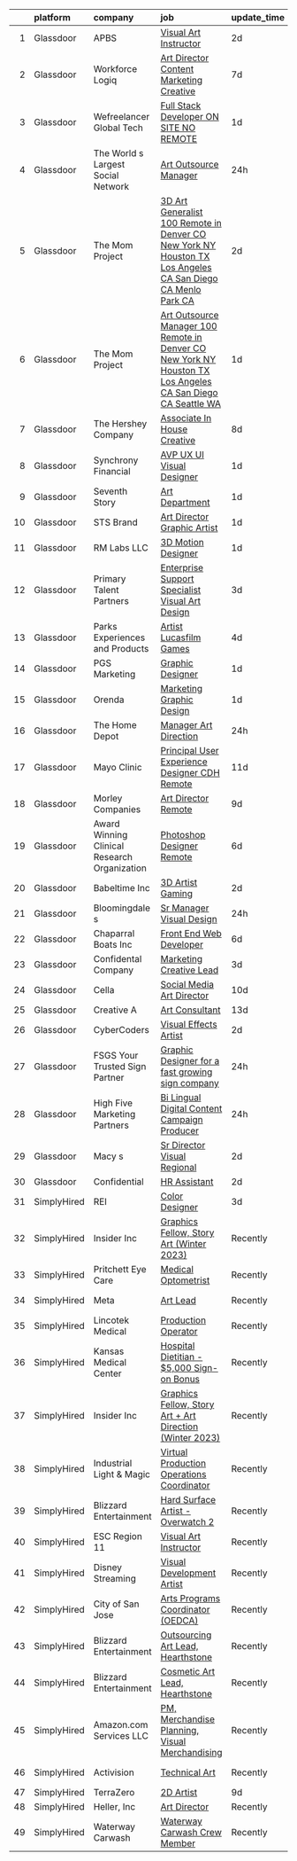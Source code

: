 

|    | platform    | company                                      | job                                                                                                                                                                                                                                                                                                                                                                                                                                                                                                                                                                                                                                                                                                                                                                                                                                                                                                                                                                                                                                                                                                                                                                                                                                                                                                                                                                                                                                                                                                                                          | update_time   | location             |
|---:|:------------|:---------------------------------------------|:---------------------------------------------------------------------------------------------------------------------------------------------------------------------------------------------------------------------------------------------------------------------------------------------------------------------------------------------------------------------------------------------------------------------------------------------------------------------------------------------------------------------------------------------------------------------------------------------------------------------------------------------------------------------------------------------------------------------------------------------------------------------------------------------------------------------------------------------------------------------------------------------------------------------------------------------------------------------------------------------------------------------------------------------------------------------------------------------------------------------------------------------------------------------------------------------------------------------------------------------------------------------------------------------------------------------------------------------------------------------------------------------------------------------------------------------------------------------------------------------------------------------------------------------|:--------------|:---------------------|
|  1 | Glassdoor   | APBS                                         | [Visual Art Instructor](https://www.glassdoor.com/partner/jobListing.htm?pos=110&ao=1110586&s=58&guid=000001836934b75fa263909b8acd86fd&src=GD_JOB_AD&t=SR&vt=w&ea=1&cs=1_66799294&cb=1663917406458&jobListingId=1008151479516&cpc=C63BD00756FD6F58&jrtk=3-0-1gdkj9ds4jm7j801-1gdkj9dspj4je800-e1a40df9f7c61549--6NYlbfkN0DWtRa9NJfjQIs4MWRRqD4F41esfMsK79cV24t80VXfzRkbbbFADk-59yK1eBCwK_nXh4gWVftq5CtKPxmJhia-pAKwT9oEp4T0_oprvBLFQSFwLbVTZBLPdlUPjIFFtEnnPA4uMJV4yUU5bCFZ6VZsSOjq7jNT3p_u4JYxPIDQ4WsegRJD8eI6fWuAQeVXaRIfJXzwA6zhYRHU4S-ePNJZ0TzPl-eX3fnxlMzPhq4WSTYDxT9FuMt3ocJyFeg71niq4v6PWBFzheTsN19A9UjN8kHDX-oCfPRi728u871R90ee-tQdQtnTd00q-vS1PWsPkKQDTv8dlkoBlU8Nwjo-RFvRnEjhPz0mDL44DnEauJshE0PtN336DHGQVYbdS2lXbA6H3ZodMUa-EmlngIV-vlb71cCeFuI_MJo3n3z9WE_MuHVysH2HaUTtTgIqkXzvb9ybknNEa3nKhHk1bd5xRpBeCMuQbTDJgiMQdkwtJOp1yfiw_5Q2X-WrKrVhTMcNS-6-bfsuSA%3D%3D)                                                                                                                                                                                                                                                                                                                                                                                                                                                                                                                                                                                                                                                                 | 2d            | Orlando, FL          |
|  2 | Glassdoor   | Workforce Logiq                              | [Art Director  Content Marketing Creative](https://www.glassdoor.com/partner/jobListing.htm?pos=125&ao=1110586&s=58&guid=000001836934b75fa263909b8acd86fd&src=GD_JOB_AD&t=SR&vt=w&cs=1_066940a9&cb=1663917406460&jobListingId=1008141677656&cpc=3BA4CE39D5B5DEF5&jrtk=3-0-1gdkj9ds4jm7j801-1gdkj9dspj4je800-42c8029a2b2a17f3--6NYlbfkN0BhgsxSwl5lo7QzTbtXQkwPrIx61OQPxpk1VFOKOTLj9cEu6ZwTgNE0TNWZoeC26IZp_G576j8gDM-Y1WjGWD7gY-7M1G-1gqL_ZLuc9vYO7cRj34LlZKqRFB_8K_gA1JCu2IGyT_rmAQGCfsbW7sCKWQ9Y9Se15n3wFOo4SCMT00zTbr93PjSdCyHnjY-TklPXODT30T4iitWihb8Lb0EM5uBAdHvr_s4oZoGEWuHKHGhXyWkNE-lQajucTHvxNgg5IICtiFZql051uMcB3Xm-2ZAgFgBE7ih61qS_5Wi8MqKKek1UjMZbfJTKfRlTsQCaBwGde4DwPPo3mhSHD1dAkiqm1xL3E8__g1P_p80kXnbZvCj5UzdqgRWuKcRuq28n8e_yirI3Glwk_S3QGJmPtH1F13TJfvaHY3yRbxyayFs2TW5ioDG3_OXdpr6n13z0YzQ6Dpae2EBTYOxE_DnIMBm13uo8sauJPQIcVOwlscd8aa09wja0tK2pS318YlT8K3EM8sqLLd5IzR5aN-s_r8lC473tUQrYp3CJ6Y3XizhgCVmdInwKcfwjbbBAA_Ot724S68Uwxw_9sByhDbsEmnduXaG6WgGWCoGj8WntkxnnVLVzHZiAOss_T4RxxvP0H0X-ZVsiGtOETsQPqF9euGmA-9nwdfsyia6RBOyMRImnE5u_CmcteOWBHbAe4G4-mQu7VJHJD2YQhHH9_CeG73bk98A71FlTEluA9Y0gyJx1sDb56e44xEPNkmVnvGI%3D)                                                                                                                                                                                                                                                                                                                                                                                                 | 7d            | Newark, NJ           |
|  3 | Glassdoor   | Wefreelancer Global Tech                     | [Full Stack Developer  ON SITE NO REMOTE ](https://www.glassdoor.com/partner/jobListing.htm?pos=105&ao=1110586&s=58&guid=000001836934b75fa263909b8acd86fd&src=GD_JOB_AD&t=SR&vt=w&ea=1&cs=1_8369cf28&cb=1663917406457&jobListingId=1008155030328&cpc=8AC01DCC8FF2DC38&jrtk=3-0-1gdkj9ds4jm7j801-1gdkj9dspj4je800-d3030de60ff0aa44--6NYlbfkN0DsBOlmEAMqZtav1V1WKZO3RUElpafjggtWvxyDQ3xFSnW2ELFgJeLX58rAMurI8d6GDhUvQzDvPMCvYTeVGuJn7KyhMOn2BHfcF1njr_fv4NhECJJ7LcIEHGSfhujnxiN3RYr-N1GvmUyehSVKFGWr6Jt2RfXnXkmIrfaPxagvgdEkmy27lUJsZRFWE6aHd4fk35gR81P3YTEOha2kw2aYzkYXXcT2VOo0D3PHZ4UWSZ75SDy2XsWghNnV5KrB4iR5RBxei5UuxA42wbPLRT9bztaW5EE88PPu9mxzadn43en0ISMyPwiXz0uu656jIZM-ThAW1wMjyRnoN73g4OenGAyvzDPjtwkH9CxNFjB5_1O3DGeolRymu_xWLVtX4D-0_ee0WZtua_32toygOHNYpRWoR_PHYeZw2CsxZFGE-SXlZpheSCjWNNyylqa4gT4SYgH2cXYRs4S5Q0kjNYxnMdTQD7m1SAyxXm2eSJNOaoIQNQnaU0TOQsxmYxco7Um_J4S3pX5sYzMn7kvDX0_l)                                                                                                                                                                                                                                                                                                                                                                                                                                                                                                                                                                                                                                          | 1d            | Boca Raton, FL       |
|  4 | Glassdoor   | The World s Largest Social Network           | [Art Outsource Manager](https://www.glassdoor.com/partner/jobListing.htm?pos=116&ao=1110586&s=58&guid=000001836934b75fa263909b8acd86fd&src=GD_JOB_AD&t=SR&vt=w&ea=1&cs=1_6ad2c302&cb=1663917406459&jobListingId=1008157140313&cpc=217C45A42544DB93&jrtk=3-0-1gdkj9ds4jm7j801-1gdkj9dspj4je800-24c69bc4910b08a3--6NYlbfkN0DSgjPPcnEdvoK3uuxfISLALE6pB1FR7YSHOr_tSg5_QGIhoz_2VqUepdcKLBLI_zQiFb7Mv6_CEdr3ETSXp9qef6GrwNcaiYvkna-7J_lQsWhWeVL-mbJbsq3XKgo2cxA5punjQZ0EWRG19q5lMLsJl_BgpZ6u0uFSpgyEo3lR_LvMmNJQ1UnVULKjA2RJUNTiW1I_f-5qovf5WInz6yWdPmh3t_GjjkpemcfAYBlo_i7mSVzX--8zP2w0AISIKdDzpMEzWIaH3WE23QLu9lOAN71DFs6gMWRqUfvpRJ9rWFKGG0NdpY-gGS3bKyqxeBnPzJ6ygHDAgw6i7nX6jdjclw7kdCq6EnjyZEgOvKWWq_Gw3N3Qpbl83QXTS3Na4Sg4wlhc8BQ5Qr7dmYe2K0wUJ2RmKSAAa0t44f_-4hEt5yxuQC7epGrJm6nvGOXKuHdVIRVfu4nCop1jw1cTCR_4uGLvhgCR0QKy-_MyptPXE46-WLU5FHZWLgR9-yq7OxkGBPiBEDM2HRZp94tNXHp5Hi0wcWodO-Pcbiq43sWpmVZWfl4zbAZyNh__fpq-v95UlyAYHlhNT7-go_9klwvKuZL_2J9qGoLFCM8rSVk05g%3D%3D)                                                                                                                                                                                                                                                                                                                                                                                                                                                                                                                                                                 | 24h           | Houston, TX          |
|  5 | Glassdoor   | The Mom Project                              | [3D Art Generalist  100  Remote in Denver  CO  New York  NY  Houston  TX  Los Angeles  CA  San Diego  CA  Menlo Park  CA ](https://www.glassdoor.com/partner/jobListing.htm?pos=111&ao=1110586&s=58&guid=000001836934b75fa263909b8acd86fd&src=GD_JOB_AD&t=SR&vt=w&cs=1_32871704&cb=1663917406457&jobListingId=1008152309949&cpc=280AB1FAEDD8D536&jrtk=3-0-1gdkj9ds4jm7j801-1gdkj9dspj4je800-0579ec0f1a7b702f--6NYlbfkN0BDp_epf89aHDQhKpPegNJQ_ldQpEFZQsM9OcONMGxWx6pU56EKHF58QjVdAUvn2gXJNsPuxq69RmC4sgWs97VhkMUOKIgwp9peWjmCISOJDhgFfUVD0qRl4fC1tbKj1B1NTHgfEOnr99GuMDKnN3GiV6woUB56D3zeuzqUy8GUbgPNPZ0X-9gCfc4GvIfF82JmqBO7NzOTbTregnURWffXT09qifIfvbaiySX1goE-n30-Tk19z-bZDartW_isSgD6WfT2dV6_0QzeaNWSoHDKWJlrW_OnpXQi8Kn76p-LbjlNhVolEL7FZd1BoMMYAhQnWnRQdKjvC76DcukrXca1r-s9IvKzWH9WyIODOljiwZrdupPeBWj4TLXsp3id4ONppS0zTWyhJoJg9Qqs1y5dcJFsl57pQjxzTIRB_Ipud-gXXC_QDzbzSCL2DRwp9jC73KPL9ro5mQo9UCYnrM8ZAPfhIMJZYjZEeQmYf4kD5LCxAEBh5j0yf66-MqItOw6eKd2dDp9ZvtnIKpSDpfzG5PSbZ62MuKDIY1g3t8h03jzx-R5S9dj6eRBmh3PpslLNxE5YzexmThnDXhk5-Ect)                                                                                                                                                                                                                                                                                                                                                                                                                                                                                               | 2d            | Denver, CO           |
|  6 | Glassdoor   | The Mom Project                              | [Art Outsource Manager  100  Remote in Denver  CO  New York  NY  Houston  TX  Los Angeles  CA  San Diego  CA  Seattle  WA ](https://www.glassdoor.com/partner/jobListing.htm?pos=114&ao=1110586&s=58&guid=000001836934b75fa263909b8acd86fd&src=GD_JOB_AD&t=SR&vt=w&cs=1_97bd3e0d&cb=1663917406458&jobListingId=1008154759964&cpc=E773D000C9BC26FA&jrtk=3-0-1gdkj9ds4jm7j801-1gdkj9dspj4je800-16595ed0e761aef8--6NYlbfkN0BDp_epf89aHDQhKpPegNJQ_ldQpEFZQsM9OcONMGxWx6pU56EKHF58QjVdAUvn2gWaJVqLoqMAP0IWKDEPm_8eSKsufUkz9w7r9yZbWzzaWHvXFh_Ad63dIsuIuwnwwAr7WLMWX7lQQUZ557drYYfzalO6PClDX1G_a-_bDFVadGDH9VQHofbZWX5QkOI3R8d_BBIxP4_Oq7am_OAsN7nRIrSFTKCb84S9vxORdDHzzXrsfmGVknJoG6EYQ38rEJVYCUYP7HbF3L3Ubj7jUGt35I9VduLk93utakWupXNiXuVVFmGeocozIyP_bDCpxrZDO76Bz3qiLXlhhGXrU6vEY-QQnAiv9Pjjz2rWx7KfMAxuB90FVc1bgKuaA4fPfcPEPob2qToPVDujZiTzlVCHXesdHq9unhMuRyhs1O4S9FW4iViOoflwc3dlZTJxALefw3bv_R3iuK8azdQtEEkYMnbuKbrKR099rbQpMk7OcfLTgfj4vt69JlevKR5xshZcJgatcXSdrRCurdHdTaPQRFitprOVoXtYQ0NKo7bjhNQrlDAFfox7nkQGbUUnmv-2XUIPdVYx0M7XY-hYh5PN)                                                                                                                                                                                                                                                                                                                                                                                                                                                                                              | 1d            | Los Angeles, CA      |
|  7 | Glassdoor   | The Hershey Company                          | [Associate In House Creative](https://www.glassdoor.com/partner/jobListing.htm?pos=128&ao=1110586&s=58&guid=000001836934b75fa263909b8acd86fd&src=GD_JOB_AD&t=SR&vt=w&cs=1_5e2f5828&cb=1663917406460&jobListingId=1008139928894&cpc=C4A69CCDBB3B9599&jrtk=3-0-1gdkj9ds4jm7j801-1gdkj9dspj4je800-2c8bdd32a6faad57--6NYlbfkN0AYKk5ogfyAj9C7P9Fu-6I-xlYp-H0UIXVzX6_qYW0lqRWwRky-ThPRin15Cj2zrUve78MPtEbtN--Mcc6KA9ZJWEIWUjER5eTbmNASOgpGRTBuC3B9eG6Y7TNqOD9fPOGyZsdvSFHiDtoEO7atExs4_pqGMFd2zNsKXXS3m3LU9Z2oVcAYLXkGav2Jmul8OyEXuZeZG9kT36Q1kyAN6negPk7BsckTnlkUJSwlj1cFUdmkRaT2_DUpLaoEx6637LM64wum5uyW3-6WPQKuP5Oyw7Vg8pDS3yGfK5bzJttyYAWmLBQIPixWGBdFusdNiaYZgB9CTs1_i0ZhP0PkfA2Q1SeewRXmL7oyXpvGPAmghxVwXO4FtphO9U03B_6clstuiC1vuVG21NmCR-DXFJsL5rjcKoKPEwK1sDW9AWakZ5n_gGLB90NQOZHo4HO9IExMSz0w69oONOFdsS_OOoNr4a5opnpDS6FQIhY9mVzSX79xlFDn44jU0R8dYIOOSqIRsaQSRKLwEXfzE4pYtwZbkDFV856UIahxdpc7gcNFHA%3D%3D)                                                                                                                                                                                                                                                                                                                                                                                                                                                                                                                                                                                                                                | 8d            | Hershey, PA          |
|  8 | Glassdoor   | Synchrony Financial                          | [AVP  UX UI Visual Designer](https://www.glassdoor.com/partner/jobListing.htm?pos=119&ao=1110586&s=58&guid=000001836934b75fa263909b8acd86fd&src=GD_JOB_AD&t=SR&vt=w&cs=1_40aeb23a&cb=1663917406459&jobListingId=1008154556829&cpc=F4EED0218A761C36&jrtk=3-0-1gdkj9ds4jm7j801-1gdkj9dspj4je800-a113a2a8daa70c80--6NYlbfkN0CZG6bN9ZaS7H2eqWBwsQ2GS98cHcHTG0eJFlxnPWv_gbC1YhT2Bdz-wIYtMSIxJXIz_8mZxyPSFzzn_lhj29cVh0H6Ecc3BgAlZ5rMTJvgcP5JUQGPcUKQfHBNbahXLRQcyZj-Y3i_LM2l1X1apFuMIv4WCMnjik68orFbRgwoUZgSkexTp5bRen2WfePTtTIaF06Pa0CgKTQpAmp1LFXhJKkC_K4Bb4rgFRXREZDCyBjl7Z2QXh_IQJvQf836E7bIySy5qOPwD4JTGYPaq67Qly35Eoa-EmmBf-EOHo75wo-n5Faz9ftsqY81hM_8skbyBPyqXqrMhhA8WMi75R9x41ziZWTETlbwa7t7BTb6qOUAoIdpqm-mPa-lMDP0X30UahBnA5K3uq-kH_zfE7zycQhOREImPuhuM2Wv4L_t8yY-TnaDMxI-fX9jwwVO3VnkV6WiAuzYlxR87EtDOeb3OEN26fo8--OsWIY5mB0bbtNUIe2g3HkpnNoy5DMILHU-01ACp-kdotZaMV6O5_HTRVk2OxNYvptJcnrdmLUmoCQzCJD2UTjUQAdN9zCQnqUMNoMDkJfY-NfAjD5axAj01eWjZItJm5xfuyCHUhHInh_H4sg5bxqF7frZ0nzAjOAHJpUzhJ2BLkSTSZ2bkeIhXnZwH9cZxPZf4wQbd_aozlrjiC-4nYELJLxMe1jAS-zfGaTK0MQQJ4UVDXX0aDL_3DDTbv8LLvmU9FB6R5KxgD6624DORXwzFbuyn78TBx7C_greHdYc5OCZB1gQYChX6P3nZKkgJyZH1SXCbcwQ3CpQYaGeahGq6JayhIT8ehZrN75s0EhtFMVDfbIEu7xSRX682PyyXOFuCNnGRMi7uJNuYPhzexgGl5t15cwoIvpJKgQ8rh84IRHoYI8ctngkGFFQCbqyFbS3Elw0Nfa5AYNIpcDwfgotgBgx8DZtkLLrZl3pbdZzXmv8fJXZSFM18ppTIx4k2n3AxSEmoTLBjRbYoGZp6PiolehiN-cIVFcSQ_-qDBHWThz3LJ_Ak_hJS8tRcqhO7yDIbjQrrR1hrck_nMyaOPPL8orgmvenWKxvIfdZIvd1PYk_lPgFOBGSYo8JUjbGRvhAMJ2On5T9DAcc4j-BTPThpXtSb02B6Xd1HnaXalFRVw%3D%3D) | 1d            | Alpharetta, GA       |
|  9 | Glassdoor   | Seventh Story                                | [Art Department](https://www.glassdoor.com/partner/jobListing.htm?pos=112&ao=1110586&s=58&guid=000001836934b75fa263909b8acd86fd&src=GD_JOB_AD&t=SR&vt=w&ea=1&cs=1_1451297c&cb=1663917406458&jobListingId=1008154271850&cpc=444700D72F2ECBCE&jrtk=3-0-1gdkj9ds4jm7j801-1gdkj9dspj4je800-20a87c36b95f6878--6NYlbfkN0BTy4Vq3kUv-8E8fBOrhZt-7WJQYqv7u2ur6JnxlE7nq_aQtV-qQ9P-NdkrT1AC9L0CCnNf6vIRIeTpxONhfiIRDjq4uiE_KvKLA8lH6dW0VuX9V-xPbB6wy0d8N9jp0-62ih61xGTQSsvtvkEijPzI938H0T1YQHjbhPRokH79a42ZsihgnS0Nyfg5eVCyPc9cFdyYx--R4PWZvzwLD1uOxZVDoQ23pYWLBq-J9CTWvEhtfhTSVxqzNMWNECkGiZeT_I-KFvU1YFSTKnPZExxh4ci1L1ZBnG2HMFXyMYXVKNSDdqfN6dEqiXQLkAIgJ0FH8oCkrJptPrp94m2_CYfaGFpPpqNG99b0slm2wsB_-lyVpE4e2j-vPv0no596r8sO_doyuQV1Im0xQbulaa-9ZGd94jEhTaO6ov7HS4BZBPWpF4eqeAA0U8DlSYV8ZvYTuTHTy8dPbUUjcDaqu_S9UGVqS409h7act381Q93J29hA8NqLn3bznVILTZsy9LTWV4bQEvgv2Q%3D%3D)                                                                                                                                                                                                                                                                                                                                                                                                                                                                                                                                                                                                                                                                        | 1d            | Franklin, TN         |
| 10 | Glassdoor   | STS Brand                                    | [Art Director Graphic Artist](https://www.glassdoor.com/partner/jobListing.htm?pos=102&ao=1110586&s=58&guid=000001836934b75fa263909b8acd86fd&src=GD_JOB_AD&t=SR&vt=w&ea=1&cs=1_31a3638a&cb=1663917406456&jobListingId=1008153498177&cpc=6945AE2F4B03E059&jrtk=3-0-1gdkj9ds4jm7j801-1gdkj9dspj4je800-be482e91c0342dc0--6NYlbfkN0Bo2KUTt4SEB6hoIqef2rcXatyhVyCZewegu4RoINC0QLJwU6W56r27mgen1FtSvh3LHPatAgcfUGQZgBx3SRSFFVTA21rAlye1K4vQXHynDTQb2kn5o-e2NLVR6fTbVKKN7CnPFiECHSiISbF7uwchle-RCEIvgjV26bT2fVK8yTz9fd6dunuuO5zr6X4_sYqH7g0cP8-2hjfx6F1VxfeSK1IP8YtKlIIbdXqmHHh7hu2oM3WckLubwEcxyfDpTWT9jQ5dC2v24WDoYAaNxA7nkFgOjBAKctqKLu8IbTxVNyb2FBAyiUrZ3riZDM-SxzrG4vdhVcLg4xv9Ye1mqEXfy--pOvPht0XcvoUnbXuiirKDnAT8inIRcLS7NjSP9c6JsKJyRAtjUl_Ko0yYw5MH4BNfHc9Lq7_7cynM4V8cN291kWKPAcwq2nqXgo4sTyR-wCKgyia5OuPE7QnhtO8dZ6sil3FoL6rfE-uSM3l9ZVcG30vFkkmB2p0Tdk53WBIp7saCO7eN2Q%3D%3D)                                                                                                                                                                                                                                                                                                                                                                                                                                                                                                                                                                                                                                                           | 1d            | Houston, TX          |
| 11 | Glassdoor   | RM Labs LLC                                  | [3D Motion Designer](https://www.glassdoor.com/partner/jobListing.htm?pos=104&ao=1110586&s=58&guid=000001836934b75fa263909b8acd86fd&src=GD_JOB_AD&t=SR&vt=w&ea=1&cs=1_2be382a5&cb=1663917406456&jobListingId=1008153792721&cpc=83630893E902B957&jrtk=3-0-1gdkj9ds4jm7j801-1gdkj9dspj4je800-982acaacab289abd--6NYlbfkN0DAwgduWqBP7ymGN-lTADpinz2i-23XbRAyg5ywqS-MDYgqLdDcrWlkARbyG98sttjz1nluBIrZSfFlfgk_vLjXJyLm3eoqQOavkXNYzbdE3-ZQzSgMgGT0BCxxHOVnMPOLiT6kaUBi15lig05eE1CwSaS30BEqkKJveSGJSQZcQNvuNMMsdpvO7uWAirEfuO7OEePy9JRjL0TuvI9Nbo8siaKD31sH46PvceCJFx-p1iH7e32LrCShYdHaJflHiMjj6r4obQqogKwfRWl1Uo_qL-_WMpaJ8dBu-0HidjuXF9FtoYl86XSRIOM2yPQOL2aUDVuN1CGi0R7B2VUEn4zXU45dcZpfdXy9n-oJWDuFcIYvPqoIuVT9Bfl_1i1EKzfiohsC95IuO6DCr4Pfk3jnyZykcREwhTTVjiuUYW7UKlaa41uuwSnQVcpL5ZLmRqLnFGSAHZO-C4LhauADevLYIslUOCVhE2Dry9GiBiE2UXeL1F6kw8_tSPdAg-itBBphY1msUPnNXrSdz3fHPdq3)                                                                                                                                                                                                                                                                                                                                                                                                                                                                                                                                                                                                                                                                | 1d            | New York, NY         |
| 12 | Glassdoor   | Primary Talent Partners                      | [Enterprise Support Specialist  Visual Art Design ](https://www.glassdoor.com/partner/jobListing.htm?pos=129&ao=1110586&s=58&guid=000001836934b75fa263909b8acd86fd&src=GD_JOB_AD&t=SR&vt=w&ea=1&cs=1_3e132b07&cb=1663917406461&jobListingId=1008148610173&cpc=C4A69CCDBB3B9599&jrtk=3-0-1gdkj9ds4jm7j801-1gdkj9dspj4je800-7ce9d8c8a65ea35d--6NYlbfkN0DOCvLQenlXS7fh3AEEtPwhntZQnPW7UfiJ0vyM-Z38ZvlXuLrJoooXjb0sibVtq1sw8PrsPhaRf9GApD4dozsj7hK5riqeGAapJOluBdcKETJVhE9sRWLuW1l6H5NE8BRF1fW08k8Ukx7mj4C26hsdja4FQ8RQiNzsuFUitrLLNNXVokbb_jWW1tDW1KegZnkSYDuWnyzqq02-VusivZjaYAwp-xgPw5B4N2Mqe2un9UNzYmnD8n81jlvfvWt8KST7bOFpSwJas0bqLin2DB2zcjQtOqKuudR-pDZkpZHn3LNH50KBEJSoaLQ0-UbpnQW_1pgRsqqygb6xXFUKp01G6nCUh1ylz9CYGkw8IOLvc_RT4_ph27G4JIDepCKIjhAV2z1rqOS5GLYCxXXvHmDvtDeup55lrZi2aaZ9DPxiyhUBY1oMijpHNxKplbIcDtbrISuuXNJ-GWYWpCAc-bvPNfjYHPWTfvNktXZTna12B-BNJf9G0bpU-KkXSGLB5qRwxfGXCujcbAE41vVWM24iOOb4wmvWJlExoKljaaRGByyvIKhzSPTO)                                                                                                                                                                                                                                                                                                                                                                                                                                                                                                                                                                                                 | 3d            | Philadelphia, PA     |
| 13 | Glassdoor   | Parks  Experiences and Products              | [Artist   Lucasfilm Games](https://www.glassdoor.com/partner/jobListing.htm?pos=117&ao=1110586&s=58&guid=000001836934b75fa263909b8acd86fd&src=GD_JOB_AD&t=SR&vt=w&cs=1_7fa9b147&cb=1663917406459&jobListingId=1008147927258&cpc=3DB599BF2F4828F0&jrtk=3-0-1gdkj9ds4jm7j801-1gdkj9dspj4je800-6980cc015542f735--6NYlbfkN0DAFTyt7pbDCC2JPO79CSdi1dIb81yjczP5qsKcZIxgiYm3-7g-689UDqHItQTwke8ZniEWZjHTT0L0cPGFNWVON5-Zb2Jla7aObI-1pT4tIClTFyQhDkHNWyZs4yuscMzfFIieIYjYvAku58WaDhFpvjeQyiRaTsa1Nenpn3Y1PRLLK8Pr2snjOLWAOOWlQf2nRkbUJ7ZXlgS17RzrxHHC-ry_dQUqRNX-5fYtGWd_mVQGE71fTrY63_2Td8YwkT4YPOpTN9Y_EesreTwhiVoUkhcKxyNUxB1kMoZ4jl73cstLPpjFFy8AvZMK0PbBB7xBw8vvbPCBjtfKnkS6yl2bkRwZSJgB0mTZu8_O00ZeR0yuKIeODEgeOpx9NpWkx-ekfor1UGZb-Cb3yPCKe0F5ethUHUWKN5EP5OewprwpqMTCYtY129QvQ8Ob3K7DS5U%3D)                                                                                                                                                                                                                                                                                                                                                                                                                                                                                                                                                                                                                                                                                                                                                 | 4d            | San Francisco, CA    |
| 14 | Glassdoor   | PGS Marketing                                | [Graphic Designer](https://www.glassdoor.com/partner/jobListing.htm?pos=113&ao=1110586&s=58&guid=000001836934b75fa263909b8acd86fd&src=GD_JOB_AD&t=SR&vt=w&ea=1&cs=1_89fa626e&cb=1663917406458&jobListingId=1008153340978&cpc=A65DF3A704A48F9B&jrtk=3-0-1gdkj9ds4jm7j801-1gdkj9dspj4je800-658846f38987403a--6NYlbfkN0DOqKmcrC6nnK17JYOu2Ajfb01CEpFVLT3Enm1CNd-NNNBu9UXh1M3IBj7E7Th6zlge2ob0N2lcrE_OOvSVmKDRAgk5imCRLjaA75_E-VqDjGuRg6cfiyUbeuwGYvFsB7DlPoG5LkbcLDvQ_Xc8W6aoYiFHep9rUOnT_w6acw60r4qBTYaBUY08EQmdHFnEgWvBRZ6Gtu_P1tQ-Jl1VBzJlN0u8BkIGzjQ_SsELAVWs6XWvTid0wdhSnsMcwnNJ7fdBTLsC0SMNLS9QENTjEtTwg3XgKGiOZY3-nBh4SOIwLK03jMOQtbKaP1ubL-T3NFVZC7VglfqJekZ3hxXEYNnvyEJl2uHXrihyiQCVG2dSiJl3HeoQwqpWGPZZO-jznBlMCNHmvKGElb3uqV4c_I-nd_8f0kqx1ZLws_S70vdNFFnS1-AuZ_cKZgf2YdK8DeskLKTU5sJTiZtMhMEaxxktVKmRjr75NKQw2pvLAX20UsqwG0B2fQ7qN8TQzOcD5P6XyPt6Dl2plA%3D%3D)                                                                                                                                                                                                                                                                                                                                                                                                                                                                                                                                                                                                                                                                      | 1d            | Remote               |
| 15 | Glassdoor   | Orenda                                       | [Marketing Graphic Design](https://www.glassdoor.com/partner/jobListing.htm?pos=126&ao=1110586&s=58&guid=000001836934b75fa263909b8acd86fd&src=GD_JOB_AD&t=SR&vt=w&ea=1&cs=1_1d1e88b7&cb=1663917406461&jobListingId=1008153394688&cpc=8795CF9063CD573D&jrtk=3-0-1gdkj9ds4jm7j801-1gdkj9dspj4je800-76707b6d85a96d0b--6NYlbfkN0CjNmOgw2V4EGmGVenbLdreG3IzNcVIZPzXTyvCcrCVTSPmBTpAbUC58fPzOw4JBcHWL16oGozR51EVgCZTJUBfSh7Axnc9nG6ORw-nwPxOZqMUdrnthvn8f8F2wuKMDdUuO-gPiQljrOURxpZzpw_FWwb4Xz1ojikrh3m2o8_VdM5gleBFA87phMvl5eAo3sxLszI637a2ZcVr4ql69csiC-YOCIMsQYRILb1sP9OU1UDoJRnkOJhbF5iU6AtuZlkLIKe5EAMoGqJtTETw3beb_Rnd7Muv4ezGUrp5AaPb8s8QP61KiSU6sfZ4UXGpHRdrXWbj9zm1dWD-pKX4hnGptMalXmpWNxG5xyXdO1eyfthzDooj0rYs71PdgAOvlZenSwfwXMkohWm7qLaFEjW9V71e-6APlrJXoq8QmVi3xFKvp3G0n7jPMTGW-8IfhVckHhcOInC71DTTJ7B8UEeurvDiECaZTI-3JKzXV_MXDaQ75-CmHbWdxz0XG52tnNU%3D)                                                                                                                                                                                                                                                                                                                                                                                                                                                                                                                                                                                                                                                                            | 1d            | Philadelphia, PA     |
| 16 | Glassdoor   | The Home Depot                               | [Manager  Art Direction](https://www.glassdoor.com/partner/jobListing.htm?pos=123&ao=1110586&s=58&guid=000001836934b75fa263909b8acd86fd&src=GD_JOB_AD&t=SR&vt=w&cs=1_555bbb75&cb=1663917406460&jobListingId=1008157361649&cpc=451933188B21919D&jrtk=3-0-1gdkj9ds4jm7j801-1gdkj9dspj4je800-328294764b4e41f6--6NYlbfkN0BAuTfAu5ThYozS55O8p5sS5gWZMb8bifg5H3ftdCgDuCbr1mMDthzPCyYMGwEb28h2b9Fz9THDNtFgcMfSKaGTmOl_Zuj_5rBhYoaScVhNLxdVjvCEFy7XIldZihGOzgI2vC66JeYG_eH0obWP5sfLqis1OTb-tl9pX4h5JF1eoX9gPUi5wc1HZWdM0oBsmwq4jAE0cTa3MN22c7_Q_0cmGPnJVR4XDroHsdC8M15mziK9SI-JKyY9QyYNqvaS0MdGmvPcsZQBLbCB6cG0z1g8y8AFImqFZb_Ufibhefng8tZ9x_W-4NCX5iq6d55bcggB5DM08eGaVxIRBujoPoQcaZ0T1JodI4jNIv4L-vZV9r6AZslV8QIynzK54IA6qVC3Ixha2s7q8-QknjcRhGCCvLBvW0g_CJi27NltkRkLfBBxGZloCxjbq4ljUN1KLKZG9pot7V26lHAasDdJxxLX)                                                                                                                                                                                                                                                                                                                                                                                                                                                                                                                                                                                                                                                                                                                                 | 24h           | Atlanta, GA          |
| 17 | Glassdoor   | Mayo Clinic                                  | [Principal User Experience Designer   CDH   Remote](https://www.glassdoor.com/partner/jobListing.htm?pos=103&ao=1110586&s=58&guid=000001836934b75fa263909b8acd86fd&src=GD_JOB_AD&t=SR&vt=w&cs=1_6778d98f&cb=1663917406456&jobListingId=1008132423634&cpc=85D4E989D68E6247&jrtk=3-0-1gdkj9ds4jm7j801-1gdkj9dspj4je800-22e263b13a21b426--6NYlbfkN0DAEceP-M7Shj5_gfKRzkCBllP1lnjH5WM5gyIsLK1tG5I7LeeaiVBc2NmkugE2pFASxQwGJT_bmyFSzCnNxLMrf-idMHMV4HqrbueQNOotwssm7yAje9Wd4px5XzoBeLn0hGZnojA1sSE0GXF1pmCC-Mv5qowflT-H4X4TRw8_wT5CeFtmhTrL8iqRywuhWvsFDue1b1uoGF55j6hzxqZH53eoVKGMfbqMIsVqGELpGvtO25TM5OdimfLauY-bp7mtAkpTb-DumACl4dky-yiPu2aD2YS-SPdJX6cooZXU1tWNSd-E2vOHe33YfdKOpDJb4mEcWvDUr1zct62Z1AULtbap7Ws643HnDR-xGVsbWSIM26N4kA4HHXevln6E7mnWHy1Wq5gBVq5aYBcOVoBATZrUvrUuVLa__nQZNew_baB7X39BGZnJ03d3HkQK5vKy7Dlhn96pAwLNd_n5MTyI)                                                                                                                                                                                                                                                                                                                                                                                                                                                                                                                                                                                                                                                                                                      | 11d           | Rochester, MN        |
| 18 | Glassdoor   | Morley Companies                             | [Art Director  Remote ](https://www.glassdoor.com/partner/jobListing.htm?pos=118&ao=1110586&s=58&guid=000001836934b75fa263909b8acd86fd&src=GD_JOB_AD&t=SR&vt=w&cs=1_4b2be362&cb=1663917406459&jobListingId=1008137802262&cpc=AC285F3A3ECA6BB0&jrtk=3-0-1gdkj9ds4jm7j801-1gdkj9dspj4je800-6ec3fb97bb7cec4a--6NYlbfkN0DlkhVLciOhxMKg0RQUlkqKrj3osJEH2Jc6bXeaF8ydz6xtalOdtmxZEoFTnMg-uQXdv757YU40MwUUB_Fp23CMt67nr0ipR17dd8Yo4clC-c-8nEoYaBHcj4qz61UBa1Zxni1BeWhZUGANIuwRLhVcHMau0E4LySnSwnM-M9eNhIULNdFFN-uRTLHHG3WOA4TUpxVQzDwaMRbRKWJyMa42DfTW9mMTasU6Ct7u-nmNMDhxWDZxZPgfD22OAdQLCKx_EoYQeMYKPHcqy7ePZgL0i7lpTKGokSuKFsLFTjL9Rji63GYNusNKy9sA4wtn3gdL_zM_rOhZbmo-dsQL0-EM6tOp9tW-4SwtJyhJa6WSXSnSzjEpBxphEtECPlstyy0MxL32cerDrnHUq8PkKXnPF_U1GtMQ2glV6TmmajKOVF7Diq7Eu1xtXLYsd8sd-AnoLeHOOWZJrPZEK8QtnJo8R51nXM6IZTJjUEbOMrYFO8Dmq9b53f7YR9BlppHHz68MePAOs7BamXYIh0ahmulJSpforrbOFAq8JLCvzFPLaY48GNN67rnE6ugseZyiFyLF_ZWlQYcMZ73qE0y47jQxo5yyk2rDiY8XFFn7Cu_iagpnZabE8ZB4sl1zPNMHwyhX_be_d4SWa0Z20Gj-tLDxX97MxT2XwOt62oDduzz4fm8d6nGJqTPq_DZi2nt2ods7nDJGtBV7PoTW9zyWrjfpI7fxHQ4-YjXrQL0w9JSfuv9Z87SwTN9oY7pCUNMP5LnR5QXiPgjp1g%3D%3D)                                                                                                                                                                                                                                                                                                                                                                                                      | 9d            | Georgia              |
| 19 | Glassdoor   | Award Winning Clinical Research Organization | [Photoshop Designer   Remote](https://www.glassdoor.com/partner/jobListing.htm?pos=107&ao=1110586&s=58&guid=000001836934b75fa263909b8acd86fd&src=GD_JOB_AD&t=SR&vt=w&ea=1&cs=1_f0af9d1a&cb=1663917406457&jobListingId=1008144475055&cpc=42BEC95245890617&jrtk=3-0-1gdkj9ds4jm7j801-1gdkj9dspj4je800-408acba2c8c62e7a--6NYlbfkN0AFCFO55fpwWo6oa9JKI3JcI2oWVPcccBj9Y6s5O2226Dvh15T1RmiKUF6Bkk2Tk4Z7BPQqCa54-e064Id8IzH-IWzj5_pJAzwqp1oR83P9plMbnmddAKZul6IIHzOn2_DJQREza9zEew-mX-MVDNw2Oq34c8u_ibHHSjmigu81FZv_cOnB6PCrwTPxMudVulVR2sp1p2h8RreA-PdTdSR6951Sfv94_k-_-LZSgrqJbqYWkUeqrGVlNHpM_rTKIhNP-u6Maf7M5A3LuuHCN8qYpXOLb22BZx03wSDY-hAKa_FHaV7zIdoQVofV3imtfIyDwRYTxYZbBc7-1f8ssShGBfFHE1HbsUrqnh-URSOg7JR1JMTLQM-IMuflUTuNqH6gRTOAtaWDw2DSOaSyOYZunDScwBzFxKLO-lSwY1VBwMxz6KCBB75-XN9tXip2Gz-F-j1ueF8aZTtRefC_xmkuMtfOksB3ySel0TXyIkpJvb90IMxRtVX0jHYKT_jZTLCqb1xaJ6Pjb42KdU-quMFs)                                                                                                                                                                                                                                                                                                                                                                                                                                                                                                                                                                                                                                                       | 6d            | Remote               |
| 20 | Glassdoor   | Babeltime Inc                                | [3D Artist  Gaming ](https://www.glassdoor.com/partner/jobListing.htm?pos=109&ao=1110586&s=58&guid=000001836934b75fa263909b8acd86fd&src=GD_JOB_AD&t=SR&vt=w&ea=1&cs=1_721aecba&cb=1663917406457&jobListingId=1008151598423&cpc=036CEF58F9688075&jrtk=3-0-1gdkj9ds4jm7j801-1gdkj9dspj4je800-277d933c8f135145--6NYlbfkN0D0ZqxdZg2TwcIemQ4yr89eGinLCR7bn2QHXosobzuZIE3pljiWz1lsorZMo9cx9yDK0ji-C79rZhwrlMOCtZNCXz3GuOrFec1fEkcEgw8CEhKqAvxiAiHop46YNRcGoEc0cIF6SYAjlvNWPW2Rf4tMHKgPNlhrH-DPCShUnp3NbzS1cL4fZ0qVBhpQOJgpGtJBmNOZjsgpnY73Ix4SKnNeP9Tbo_LZaxo3_AVeoLpNKvUSKGR_sezwxlHBdVmC-cqFcsmPkimnlAiSvuxyoBtXeTh9AvMd0hsa7_mmljfVbnuyoGuKUhtQ36l7IWaTx0QX1NJw8APNB3Cjt7RvXrjXoS8H11YWYYIXII-HCputE2ZjoJ3qiyY2RzVdykrqxExbj57dQiNPZ-hD8woZPgcSn6DCmPIL_fcTXqwbY27QPnQ3X0DJ74VBndfOMrTi8kJ-KS21Cy8AqW7QL4kQE5dW-KFMJgVIzEuK2u9TSLWWfPQbwm2A-_V_gU7sM3txaBU%3D)                                                                                                                                                                                                                                                                                                                                                                                                                                                                                                                                                                                                                                                                                  | 2d            | Berkeley, CA         |
| 21 | Glassdoor   | Bloomingdale s                               | [Sr  Manager  Visual Design](https://www.glassdoor.com/partner/jobListing.htm?pos=122&ao=1110586&s=58&guid=000001836934b75fa263909b8acd86fd&src=GD_JOB_AD&t=SR&vt=w&cs=1_9ab91b2f&cb=1663917406460&jobListingId=1008156802709&cpc=6FC5BA77C9A4CD78&jrtk=3-0-1gdkj9ds4jm7j801-1gdkj9dspj4je800-2c6596ef4c512939--6NYlbfkN0DjHvLHG-fYDKeElzGabtytFldtxc-EIiSdXvIQjqX9HIzUG8IcG8J2a_wsTv5-_VsKo-pZIAt-2aTERfeG9FBg6JawDxmyYikZJF6SPu9P6q1ZjF2ufbZPoqSC1zCnDqviANdt5BANR_cqUuCkyM4uT2F1cdcaeKaMImQfbdlAKyouhs1ykBQX7D3VhdxOYa44M9YeknT1t4zC4JEc9GRooi5ugRPCFzJzt5mvEhVVECA6Qmv4PUzHoiS4AQrHzGUUS0XMdMA-4VeF9XuGdeHYj_sTeCzhD3T85L1cMNETWWoukj0fj6NDkqtfb9lrF9sGJnN_d4goJWdUUubzBL_DOM4yxQCGIPp5b9WLqrYe0PE5oaqxwwO7P2cdWvYOa9Uy3GZVWuRYsk3vhbMJs_asFBXwcrBLNeNBVtt7ADnid1ezb1kF6HxMPQLAs0jOo3Z5BJv78e4uVcNF2PrEQLQGYeEMK0r-PQ_S86TOxPj8DvO5hrDdfb86_AXTEuYTSpL315swPFAqeqFq0cf0T1kj7YY2XI9tbIGLCBDxkhP8tmeWIvNS03W6RE9dLZVMtFFOseiGasp1XiNhDIC3ieqvNHMTEk9VkPUg2bWIk0Z5uX-PxXL6QRSskcHjprEp7QVj336Wn_JcWS9wX00jrsIX1VqhojsAspcgfdUpZmVBMMbM-0YRQYXb7vB25Osylri4ZiRtr2CqP3mjSS8K1yAbF-cY24JqzRwbDg__C1boyFvtQR4-qKhRWJA5ZqmWVxeBglXOATmgJxGlN2WYQyuXTyPHuyneY3Ldlbix6RJKpE7bkx6nVMY-sqvNTLfPEWIA0Z0YdlgL1Zrt70fBHoZ4jOqr8bzvTKiapgI2fLTV9iD1pwj0-qDmxyMAcZjKEfvZrIQfVtGv0s9e4CTHXz78KR31-dyrpH3IaA2Wroj99QgGOrFuZec-T-OUighxUhRX3zPrFHpNdFu6emuByOHW25YvR-pp9hLn3-tmVgFSYFZV2nbyFfMM2GC-a37ha62sODlI0px8gPFe7C3It3zFY4kpecIs_9M%3D)                                                                                                               | 24h           | Long Island City, NY |
| 22 | Glassdoor   | Chaparral Boats  Inc                         | [Front End Web Developer](https://www.glassdoor.com/partner/jobListing.htm?pos=127&ao=1110586&s=58&guid=000001836934b75fa263909b8acd86fd&src=GD_JOB_AD&t=SR&vt=w&ea=1&cs=1_99907994&cb=1663917406461&jobListingId=1008144655746&cpc=451933188B21919D&jrtk=3-0-1gdkj9ds4jm7j801-1gdkj9dspj4je800-ec647d919cbcf4a4--6NYlbfkN0BCpp8AHIIlOImZpWgyjKyxdswa1yrSsmjdXrJ5FmwxZUaFyk8hUA_kK7AFGHQj2iH-aTWF9AonzwlrDLSjikXYatxXr29iUu28579IbJLIyhKR2yczYMoP1VWWLu92gbwdsKwGm8SRK_JnmXfc2ChI2aiqszXh0n1WIOFetRLbC1dW01iGvt6CoHL315dUH8MAU0cOD6N0ht-IBw_95QZHfneLoyaTzD-NeykhLq_Y4e3MJF_88ngDk5zefMGv4KhPzjc9N7C8ilYrLhtH92riOhytmjjgn_kf3zOcVpsf0ZMeFQ2TRO8rbkmwJJcsjXUhTzw-qZSPlsB2M15kkYKo7SF23neQmkaossweF0QdH88y32WMWsUn4k_mep5yXAlRhNGi0o7YClSNLxdflenYdhFIwU1abD3lk1XQGm68eVe6CKYQ81nWxF3f6nWx4d4qDfIsJVIalaNKqNvZDvOkCk3AB45KGTywlw897haCYE4C0ZCiNmpQnRJLUV6qInbiqj6leACIwA%3D%3D)                                                                                                                                                                                                                                                                                                                                                                                                                                                                                                                                                                                                                                                               | 6d            | Nashville, GA        |
| 23 | Glassdoor   | Confidental Company                          | [Marketing Creative Lead](https://www.glassdoor.com/partner/jobListing.htm?pos=120&ao=1110586&s=58&guid=000001836934b75fa263909b8acd86fd&src=GD_JOB_AD&t=SR&vt=w&ea=1&cs=1_962a92c1&cb=1663917406460&jobListingId=1008148675769&cpc=B076152010A3B66C&jrtk=3-0-1gdkj9ds4jm7j801-1gdkj9dspj4je800-3a8e8490cba43234--6NYlbfkN0BvabfcnpY7t3wkn4YDaE52dEtEv25616Heh5b_apy-Imhk041Ksl51CXpGAfFfoIzrOO6Y5qIiDT2sG5FyepqzD0vKPCrqe8KOAEfsYCwlUEBC4FaJf7IvEfI3rt-cRsIHGDHtZeh9JuBLO-ckHu_htbUdvI8u3FzZ3MvKOkKw3LlamS-EX5BSgEFYhhaNIgjfRDmxu7VwOOlnBSUrCEKOonWVpdqqffnh8eO4SNH1jKpmIoANQHFJ0KSBEfqcFbEJ9h5q0w6sPym1zTOd_hmg-tRy7o3rG1xa07uzmeuHf566kTDIrGBIwjgj14IHKxDugSZBvG4583T0q7lo6VLJKojLN5S0cY-oGZamXhGppNtgQG0fIrRyCG5tukQ11NGk15NcOT8LhfA-r41jc9lDZuWzMNTyGn0i_o1i-Tot234GPsZ79i692DFmmUjjkf-VRCbzsDrUtWB5wuP5AjXrIX8zBh8Ee3OZNOhKhM0oRMsJCTHTrcpOpHgWxgPllsKXeVAwKotZvw%3D%3D)                                                                                                                                                                                                                                                                                                                                                                                                                                                                                                                                                                                                                                                               | 3d            | Remote               |
| 24 | Glassdoor   | Cella                                        | [Social Media Art Director](https://www.glassdoor.com/partner/jobListing.htm?pos=121&ao=1110586&s=58&guid=000001836934b75fa263909b8acd86fd&src=GD_JOB_AD&t=SR&vt=w&cs=1_529dd12a&cb=1663917406460&jobListingId=1008134126547&cpc=AC285F3A3ECA6BB0&jrtk=3-0-1gdkj9ds4jm7j801-1gdkj9dspj4je800-3a6a23035c47e535--6NYlbfkN0ABL5jwqrJX8j4-zsE1pdctockIOMh3bUiDojLxDHSgftFYTu6d8fl-LkE685zR_3ppXZvE__VX_xX5OCfrzKg-irwYxL9Kuu4aLrK48AfxGcqXRQqug6O88M_K8o2NU4Gx4OT1X8UTI81scI_aJ419A5cln2DdlHUO29t83_-Zia4FQxMly1b10z-jitXlwciGkKlY3n_4ZixHDuZcz6-bg2R-B7Xy-Gv0Re34YX9SBLtWJE1okBt-Oc8pTDiomZ8E9UmAzGkICAa9ISCLkAgXeWv0zbBvkQOtR0AvjudorJlOO5yY8ZzdsNpmn6anT7nteGj3BnQDempbgX6zHRZZ5BMNgmC3IkNX6bIZcoqA_vI7q-P1wPp8TKYDKJz8tdCH7UEyLTrOw1RNwzeR5qwde2muCy5BzWhx-sHzzh7Gj_H4TU6igXURO8LbV0XajiyNZy9Kll2pNjBbfsk9o9yumolHxg-iQfHgATRcrWOVwVmzXsVfIi0CMZgY9ZeelEbZwXkx3JI4A0iyZ0jlhmP5gM7aKFBAn4MezUwKKAR9tGiTet05DIEcTFT6NfPl4YG1YLrUTRBuUYbFEqheyGf8YVznJIh_iVF-2N0_mO_UljBrznoMxEzsQV65Rusz7pxRuLfT9jtyGPMzRFYJA4JkVAHZdOLEUI-K-78KInFAgIhCKrESL8H3nZ4-b6xUJKMuMITzZrxTPEM9pMqn7K1LUO0mxQ14ZPQK-UjEkNV3QCeMrciKfmWn8sOVptrkMqrOhnaOwTO8Vw%3D%3D)                                                                                                                                                                                                                                                                                                                                                                                                  | 10d           | New York, NY         |
| 25 | Glassdoor   | Creative A                                   | [Art Consultant](https://www.glassdoor.com/partner/jobListing.htm?pos=101&ao=1110586&s=58&guid=000001836934b75fa263909b8acd86fd&src=GD_JOB_AD&t=SR&vt=w&ea=1&cs=1_f70cd5b4&cb=1663917406456&jobListingId=1008129336033&cpc=6EF74AC2F94C1840&jrtk=3-0-1gdkj9ds4jm7j801-1gdkj9dspj4je800-00e10c914cf81dd7--6NYlbfkN0DfhRLDY5E7BVY3xhBTAobuSaZ3WR2SqAJ-w4NHeQGDZ8CKtdIif9OeGRkmiqGK1MS5S2VLrI8Kj2LbuKrTNhQQBU6ohcUCdX97qBjhMNcoGXB4rP1EGWrRjMqsMqMGhtodmUkZiK0IfY3BmdyepgfyFOYeunWmWnF2IouOqfeB3x0J5h7zohtbQa3KeyhSvv41ZhCxCY7_z_C274DAFwLdSNbQjF-u1M1tJPQYWGhwBNyFpTNzcv1_i-P-Jjp034Xf-ePBHa-kAo68J1jxvIhnHW5RhsfqnOq6Cpi3PPE6krb9cskvf13D-fM2X-dL4DIUHZ65fij8-MdMW_Q_B_PQjibeD7aeajW3Dqn_lPTdByRNicDgAJkUHRTa-5hOnFQSOExwuCKKjqdRr5y63AUzmIDtYiQs7HxJiIS9hJff1PelasWSn6R8p_kOaoaWo-aFSf7yNpFvauntghtqU2HjTQw2UxYj196HgV-nhKkqRW-X9Y20KgzsyJFOhCR4Z8ezJcf4o7tyfQ%3D%3D)                                                                                                                                                                                                                                                                                                                                                                                                                                                                                                                                                                                                                                                                        | 13d           | Remote               |
| 26 | Glassdoor   | CyberCoders                                  | [Visual Effects Artist](https://www.glassdoor.com/partner/jobListing.htm?pos=124&ao=1110586&s=58&guid=000001836934b75fa263909b8acd86fd&src=GD_JOB_AD&t=SR&vt=w&ea=1&cs=1_0da020ad&cb=1663917406460&jobListingId=1008152464472&cpc=6FC5BA77C9A4CD78&jrtk=3-0-1gdkj9ds4jm7j801-1gdkj9dspj4je800-913c12c912d13cb0--6NYlbfkN0CpFJQzrgRR8WqXWK1qKKEqALWJw739KlKqr2H-MSI4eoBlI4EFrmor2FYZMP3muM3oVLaOs4f3sBYVNYJUTqieBoWCIo5tx4_n9L8-KZheU3OTJe0neeDjxp-D6FPIEMeGMUVGBGoZiWC77puTkRCuwMr5yI1urXXz48QFHFWouOKGOSIuxdGXVSv9Yn5WoI9wQgUPZbIC8SDgD26bNzNfMU-hx2Myxuf0rbXb4zAxGQK_hMRqrMTpYonI15HWpjF8Dg5eqYEZmVpGQRc2IqAXw5GEaGK9ltXGCMO-w0XgiWDnmuhyTY9kES8lxfID7kbYAotQ7wB-j0fkn9XJR6bsWrluIu1-soocZCtB_uj-ZjT3tMCLj9Q60eaxSkcLCCmaIUFISKRiHBZ9Y7ENynwqkNWsv60JkHUeTZWthbfkGT6EecfjS_jY6NrF_mAV9EN_CdgKy3g4-IdsIv0C6FRNMzHtRR9uw6cQjwko6XAlWXsmS9UYpKb1sIPA5LF1qMgM2kM0AFEXP7Su7VvqDyFC9vh_X_SKNo2gnSB_TslgoLZtQ9eev2KE6d2mW-wNcrHXAx5rAIKhKKpkjZMlwj1AnWbSfl_XsSbInVsLnE0GElWq_lgYrHAl7fGxO25U-x_Of8-ZIumVtHdYaRQ1wuSjELPOjeTLmMAao9tD8iES3-ToM6QwfiAe23c1hbIQXPmbyrOjuHaeioqWBdiaP3z6LLkYLSATEFI2-5ahGfpvRVU_uzZ9RH_NDqD2vAP3Y4vVNdoMKi6BkMe29Eiqr2i_q5jxSVcH06d_b0GR_gg2GRnoiIXQIkvbxe6tr-A-ZvSAtR8KHkfWNJGoW00B6tEbg_GZQOX3JASU5un4iXSeE0ExXhg1emt7lSt7wxZTplYt1jLKubKbBEWWEsEt5Fg-mvZXfhRnFGXzdOWomvXkw9-wPoolqAgALoSSscuC7daDurTnczfgobJUGxBKbIS3DURotAMGDL4eNk5Y-1ccze5v01q28Z7i)                                                                                                                                                             | 2d            | Los Angeles, CA      |
| 27 | Glassdoor   | FSGS   Your Trusted Sign Partner             | [Graphic Designer for a fast growing sign company](https://www.glassdoor.com/partner/jobListing.htm?pos=115&ao=1110586&s=58&guid=000001836934b75fa263909b8acd86fd&src=GD_JOB_AD&t=SR&vt=w&ea=1&cs=1_d6d58649&cb=1663917406459&jobListingId=1008156111911&cpc=4B86475FAF393599&jrtk=3-0-1gdkj9ds4jm7j801-1gdkj9dspj4je800-aed893d52ac895b9--6NYlbfkN0D4EceHMpNK4gGh43JdkZOnjucDpNch23ds3NrTyBfj1B85Mv35g7HNRNCUHuF0nPI11oN5Vnf49Vlkg5_KIarA8-r5FszyBzUyrU54WFK9aPkYBVroJiM-Ra6i2zMcH-BOhJkr9dMKUvvZRmB2eCUgn1CaQ_qAkeR7ew-t7BxUgJoljNuspbggpmdGjbJFCLk7v_9u45h6DIMwoy6Ra_V_zYPq11qLy3XUP7I3CVJegDJTeVzgobHpTY7i3uMJl7XB4iY6-Xy6YsroEe2PML2faal-pav9mz3mWhLqjdzsiVXqgyL2DxIAPnasUOFd3uwRpt1AZeoHF1sa5VZGGO6XQIj2904GOU_WPp4t6KzqUXzL-cBh2eb6BoRqdyQd_xz4vMuTg7xla08RkyZlA0CXfxAyz6T_B1Ebqe-XyOfv8gaG-xlzXlITXc-x7a_vCfNZDtpIR7t8mOR-kGspqu5Agg3dSD5YKM6vjcLuvIK-CEuFjBn0JmKf6JngW4G5r6Nef5H7HKt5AuPs3V4YH7fJMsPcvoIQVRA%3D)                                                                                                                                                                                                                                                                                                                                                                                                                                                                                                                                                                                                                    | 24h           | Lewisville, TX       |
| 28 | Glassdoor   | High Five Marketing Partners                 | [Bi Lingual Digital Content   Campaign Producer](https://www.glassdoor.com/partner/jobListing.htm?pos=108&ao=1110586&s=58&guid=000001836934b75fa263909b8acd86fd&src=GD_JOB_AD&t=SR&vt=w&ea=1&cs=1_bbfa7578&cb=1663917406457&jobListingId=1008156991511&cpc=878687325D2A5CC7&jrtk=3-0-1gdkj9ds4jm7j801-1gdkj9dspj4je800-1ca18475c88711fa--6NYlbfkN0Cd5ZvLdai7cR0fypH5_WiGezUQesq24dbKuF0ly35ya7XTnX1N3U-q2MbH7KMkqzBGWVvhOstMO2XwuvH0qhDpbOslz2WGvL_3ZFuG_NZH8caPQgodmR6oD0yo-_wIQC15Pjxh7mux2ZCOitJFeJ3ySY-Y3YepVAzVRjxX_UcYVGfTMoeKiC7aVSZIYdWoqMgceOD2TIsyxem63iexuj_5jR-jfk42f0Q-pXx9XZ2IUQ_EeyebOAWY1Emr9SdC6ZUeZD3XqS_3OP7aI00p5115K2FH1-_lXe0eeRlUqm9QSDHlpMn5TwBZrQuCmMPXkKOebWhM4RyNffEdpFsax-Bzk53RPnKCWz7Nsa5EVI1opv255vA3pxHELHJIHIHyJ4L8g-v5fBxCzeItfDYtH-3ZsTOF9asNtioLokHfNyxEbpYsby5ROi6qUjNRV-SEzpSmqAYsG2qoYyqLsTrNxhHvWwjTw_shXyKndvDXiVbi7KKOzjVcnWCiUH1JvbkpbjkAJNNXNpicBQ%3D%3D)                                                                                                                                                                                                                                                                                                                                                                                                                                                                                                                                                                                                                                        | 24h           | Remote               |
| 29 | Glassdoor   | Macy s                                       | [Sr  Director  Visual   Regional](https://www.glassdoor.com/partner/jobListing.htm?pos=130&ao=1110586&s=58&guid=000001836934b75fa263909b8acd86fd&src=GD_JOB_AD&t=SR&vt=w&cs=1_cd30c9af&cb=1663917406461&jobListingId=1008152455126&cpc=9908D8D4413DBB8A&jrtk=3-0-1gdkj9ds4jm7j801-1gdkj9dspj4je800-ba733041d9203563--6NYlbfkN0DjHvLHG-fYDKeElzGabtytFldtxc-EIiSdXvIQjqX9HMPPBUXn4DiojVaMD9s4G1LxwtEEd6xsDOzzxoZrOZqRgWKMqyKeVPvVWq0uiZPsdBSrpZO4RqOumNvSmr21gD5RG5-zTSK7FJMYt6pmmKdVvXxFmshJyDWqtMYipOg45NTcrkazAxOe3Vna_WjH8Yz8-02pPueMef7aAbRYMmIUGtiSbNdkMpnS-H1FdQWOyq-k-mL1FLMUopc3xod6GQVJHCR85HQpQVwonrycRhkXgj9wrAGTB7TerKKz5dY7KzMDuDViixSH6JZeU8oyEvISc_d2V8il8Q8Y8NZcfLoNohaVKSWh6xxpR20WhQz9NfAcVXCOQDYjqA7l1wLlKC-HbJvI4l6XGA09GYkMrA_vBQ8seVUQAgEhq9j0uV0-Qu1AWm1gJTD5Gk71AncPCDHZAgKQDWbYoQczU1ck5VwDBM67xwT8NeyL_3onXMzNHA2HeS6c07CdntHmc3kOm6CWMH5BMu7mIWkzC-eHu3xI7Kl15dwpDsf7imygZ0Az6_F0oLXA4mwRlE6oAWtiecFL0kDgZtq3NN2EtoeCuAzUgSLMMlZy9OHvyLnS1Qi8GU3rdcgDlY1kGwKs97fCMrJiBYEufbPQKAXahTMcp2Qlnlnc-B1x-m2-ePs3WxIfZG1Lq4Y4LHQ8j5wH5U60_0LK2wKRfTisE5jwC-dGYnO4NPcjyaXXAMCaBshbLc6ZGIHAYBI0fLigezABrVeDRFn9K9JJBuWPiwxBdxmfVzVXexkuSxx2OFZ_v8VGi8r17LbOMIYkESX-MNW1Mqj5872WOX8-XBToXEywBP_pPObOBaUbcIsz7suJ6qm_cW35D5zE3MnRTaJ-kLwY5Hmm8yOYhVWWEi0iLUEqaOrTXcfXT0tzczR2c7LFPVPyo8GyUGKZ8GF5KA65_bCURjhGv2moTyZZbDfk11Dv5MB9WKKjWg2_ngqTcoAJdIkorA8kRM75xvoYJRLjdlv39tj1WHwtLMFxHTzuy_FKKTZO4QoR0fHj5AtJ-G6mgQ4N8UF_j-w7jkTwyMN1)                                                                                        | 2d            | Woodbridge, NJ       |
| 30 | Glassdoor   | Confidential                                 | [HR Assistant](https://www.glassdoor.com/partner/jobListing.htm?pos=106&ao=1110586&s=58&guid=000001836934b75fa263909b8acd86fd&src=GD_JOB_AD&t=SR&vt=w&ea=1&cs=1_6623bce8&cb=1663917406457&jobListingId=1008151359349&cpc=1D891ED3EFC3904E&jrtk=3-0-1gdkj9ds4jm7j801-1gdkj9dspj4je800-dad08409fd5c2ac9--6NYlbfkN0BgeoLMLWw14fEueWhrR4IgU1qAEUYiEm1atyGaPdnkydmQ8LYZIw1NB2Q_Zf1bZFxiFuwRnkR9VH7nOhUDdnTYliql3PSqN1QQ-FH5rTOnu0LtVMZmMpF52x5t4DTgKrog2I_JloEWU60UrkX5nT-X6_Pj2b87sP9sJ1YvDcEByHGX2TmBSzEsTfeZgAfizGh1uV34yjI19APvCffRsLA60XQIPNq0XN7ouZ0F24SNcSQV8mGoAiIWBQARvfn7QM1qkLazo2KnPU0adbO8Gl-c7Mdjlh2xDRF-DYX89Sob2PdXD35EerLgbApm_nC203Y90bwgUF5aCKS9vd5JC0KzaGgXukcq12DKSipkyxLgICvOuxtjAq0czdczkbyn8mlr0U97KKZlEMCo0tJpW0F_UjH4kk5J5-Hy5dp__Al5sUcPncpldwPI0-evDuXX665qpB-6sANSkTBP0VfWMV6RWmpyKNksAnAynH477NybbKeTPpFFW9pgWTrWW1WeUqAw-Uyyd8QzSrX1lebcftX3)                                                                                                                                                                                                                                                                                                                                                                                                                                                                                                                                                                                                                                                                      | 2d            | Jupiter, FL          |
| 31 | SimplyHired | REI                                          | [Color Designer](https://www.simplyhired.com/job/unZCWngbR_wDQ-uYhb8V7iOkRfjA5rBsO4hruDUlyXaC36L21vvs8w?q=visual+art)                                                                                                                                                                                                                                                                                                                                                                                                                                                                                                                                                                                                                                                                                                                                                                                                                                                                                                                                                                                                                                                                                                                                                                                                                                                                                                                                                                                                                        | 3d            | Seattle, WA          |
| 32 | SimplyHired | Insider Inc                                  | [Graphics Fellow, Story Art (Winter 2023)](https://www.simplyhired.com/job/Z8Nxxa7xyDnCRh91szMIBfSb5HIg91t4vrLoNsWfiJu_iursvPPt5A?q=visual+art)                                                                                                                                                                                                                                                                                                                                                                                                                                                                                                                                                                                                                                                                                                                                                                                                                                                                                                                                                                                                                                                                                                                                                                                                                                                                                                                                                                                              | Recently      | New York, NY         |
| 33 | SimplyHired | Pritchett Eye Care                           | [Medical Optometrist](https://www.simplyhired.com/job/qkLF0fGZ-vF2CQqxD04EvPrqYsEPD0ELBNytrnGpnNwpchet5dBblg?q=visual+art)                                                                                                                                                                                                                                                                                                                                                                                                                                                                                                                                                                                                                                                                                                                                                                                                                                                                                                                                                                                                                                                                                                                                                                                                                                                                                                                                                                                                                   | Recently      | Reno, NV             |
| 34 | SimplyHired | Meta                                         | [Art Lead](https://www.simplyhired.com/job/arBlAgC_t-L7XSECcMmw2YGin6FUn3yLcNtfD-W7T2d1ql04WQb6pQ?q=visual+art)                                                                                                                                                                                                                                                                                                                                                                                                                                                                                                                                                                                                                                                                                                                                                                                                                                                                                                                                                                                                                                                                                                                                                                                                                                                                                                                                                                                                                              | Recently      | Remote +2 locations  |
| 35 | SimplyHired | Lincotek Medical                             | [Production Operator](https://www.simplyhired.com/job/9za2pjRV09m-5iv9gHfX0AxJrmkc9FjUSwHT46v3qWWG2XRXxTO-Mg?q=visual+art)                                                                                                                                                                                                                                                                                                                                                                                                                                                                                                                                                                                                                                                                                                                                                                                                                                                                                                                                                                                                                                                                                                                                                                                                                                                                                                                                                                                                                   | Recently      | Molalla, OR          |
| 36 | SimplyHired | Kansas Medical Center                        | [Hospital Dietitian - $5,000 Sign-on Bonus](https://www.simplyhired.com/job/aVGGWAeHqAdO4LwvQYMKAGvBYm42VFuIxyWE8MBDXfYW-s7rb-3sFw?q=visual+art)                                                                                                                                                                                                                                                                                                                                                                                                                                                                                                                                                                                                                                                                                                                                                                                                                                                                                                                                                                                                                                                                                                                                                                                                                                                                                                                                                                                             | Recently      | Andover, KS          |
| 37 | SimplyHired | Insider Inc                                  | [Graphics Fellow, Story Art + Art Direction (Winter 2023)](https://www.simplyhired.com/job/ljr4bQphqZeiY6L4gk9CxKgqFKoVoGkzcLnLDz832PQiMfFc4vIzAw?q=visual+art)                                                                                                                                                                                                                                                                                                                                                                                                                                                                                                                                                                                                                                                                                                                                                                                                                                                                                                                                                                                                                                                                                                                                                                                                                                                                                                                                                                              | Recently      | New York, NY         |
| 38 | SimplyHired | Industrial Light & Magic                     | [Virtual Production Operations Coordinator](https://www.simplyhired.com/job/GoNrd8hJt9uFzdq4BsE8uE5broyUBG7lYHh-w9LEAGBerH_SJJ_H6w?q=visual+art)                                                                                                                                                                                                                                                                                                                                                                                                                                                                                                                                                                                                                                                                                                                                                                                                                                                                                                                                                                                                                                                                                                                                                                                                                                                                                                                                                                                             | Recently      | San Francisco, CA    |
| 39 | SimplyHired | Blizzard Entertainment                       | [Hard Surface Artist - Overwatch 2](https://www.simplyhired.com/job/6UbuxcizWm0FGl0VWvCtYyHq-2-jjcWZ_YsxRvD4XaS9M8_zOx_FMA?q=visual+art)                                                                                                                                                                                                                                                                                                                                                                                                                                                                                                                                                                                                                                                                                                                                                                                                                                                                                                                                                                                                                                                                                                                                                                                                                                                                                                                                                                                                     | Recently      | Irvine, CA           |
| 40 | SimplyHired | ESC Region 11                                | [Visual Art Instructor](https://www.simplyhired.com/job/9Gpv5QA3PuDSCmat2sU3Ad11MPr0_27oVwuWSplPmzlxzM2qL4EQNw?q=visual+art)                                                                                                                                                                                                                                                                                                                                                                                                                                                                                                                                                                                                                                                                                                                                                                                                                                                                                                                                                                                                                                                                                                                                                                                                                                                                                                                                                                                                                 | Recently      | Fort Worth, TX       |
| 41 | SimplyHired | Disney Streaming                             | [Visual Development Artist](https://www.simplyhired.com/job/Ew5oePrC3L48r2anK67es6qmC-OOVvS5pZmsVDFF4DFoj3n_hMpfog?q=visual+art)                                                                                                                                                                                                                                                                                                                                                                                                                                                                                                                                                                                                                                                                                                                                                                                                                                                                                                                                                                                                                                                                                                                                                                                                                                                                                                                                                                                                             | Recently      | Glendale, CA         |
| 42 | SimplyHired | City of San Jose                             | [Arts Programs Coordinator (OEDCA)](https://www.simplyhired.com/job/bBPM2cwU6mBJxvve010nIsjkMTHfUSPqaFikK-aguwhJ2C35L4z5vw?q=visual+art)                                                                                                                                                                                                                                                                                                                                                                                                                                                                                                                                                                                                                                                                                                                                                                                                                                                                                                                                                                                                                                                                                                                                                                                                                                                                                                                                                                                                     | Recently      | San Jose, CA         |
| 43 | SimplyHired | Blizzard Entertainment                       | [Outsourcing Art Lead, Hearthstone](https://www.simplyhired.com/job/1O8RfbcWbFpWALkzzamWLDLPQU0GuVcH1X_TZR41Q0nUmc2SaqNmyw?q=visual+art)                                                                                                                                                                                                                                                                                                                                                                                                                                                                                                                                                                                                                                                                                                                                                                                                                                                                                                                                                                                                                                                                                                                                                                                                                                                                                                                                                                                                     | Recently      | Irvine, CA           |
| 44 | SimplyHired | Blizzard Entertainment                       | [Cosmetic Art Lead, Hearthstone](https://www.simplyhired.com/job/TzE6FRQQxRvE3Px-AmVtLc3IFCsu0BreY-poAOUAVYGJxk7xUPd5Sw?q=visual+art)                                                                                                                                                                                                                                                                                                                                                                                                                                                                                                                                                                                                                                                                                                                                                                                                                                                                                                                                                                                                                                                                                                                                                                                                                                                                                                                                                                                                        | Recently      | Irvine, CA           |
| 45 | SimplyHired | Amazon.com Services LLC                      | [PM, Merchandise Planning, Visual Merchandising](https://www.simplyhired.com/job/fSwKNNPbB7kaiAMp2KnqY0lgc535WSrWbk8wlLSs64FmMaAlyqTwMQ?q=visual+art)                                                                                                                                                                                                                                                                                                                                                                                                                                                                                                                                                                                                                                                                                                                                                                                                                                                                                                                                                                                                                                                                                                                                                                                                                                                                                                                                                                                        | Recently      | Remote               |
| 46 | SimplyHired | Activision                                   | [Technical Art](https://www.simplyhired.com/job/Scsb9oHL0CmHljZsIimIMtBJER65dgcduGq4el2yH5Q-GysoJqjJFg?q=visual+art)                                                                                                                                                                                                                                                                                                                                                                                                                                                                                                                                                                                                                                                                                                                                                                                                                                                                                                                                                                                                                                                                                                                                                                                                                                                                                                                                                                                                                         | Recently      | Los Angeles, CA      |
| 47 | SimplyHired | TerraZero                                    | [2D Artist](https://www.simplyhired.com/job/27j73W9__77v8wEtGGxboRw1lwK2JlI92Ukx-m83872vWRU6KrOz_w?q=visual+art)                                                                                                                                                                                                                                                                                                                                                                                                                                                                                                                                                                                                                                                                                                                                                                                                                                                                                                                                                                                                                                                                                                                                                                                                                                                                                                                                                                                                                             | 9d            | Remote               |
| 48 | SimplyHired | Heller, Inc                                  | [Art Director](https://www.simplyhired.com/job/8xdMBvsKw_YdIZ7Ozt2hlokyTb1wYRMLJQgE5TbHeIZeIbudXDTZtQ?q=visual+art)                                                                                                                                                                                                                                                                                                                                                                                                                                                                                                                                                                                                                                                                                                                                                                                                                                                                                                                                                                                                                                                                                                                                                                                                                                                                                                                                                                                                                          | Recently      | Remote               |
| 49 | SimplyHired | Waterway Carwash                             | [Waterway Carwash Crew Member](https://www.simplyhired.com/job/Ed8ETW9IGD30oq6DZI50a2IqcajudRYzIO3YNu4YUjL38VU0vlp8-w?q=visual+art)                                                                                                                                                                                                                                                                                                                                                                                                                                                                                                                                                                                                                                                                                                                                                                                                                                                                                                                                                                                                                                                                                                                                                                                                                                                                                                                                                                                                          | Recently      | Highland Park, IL    |